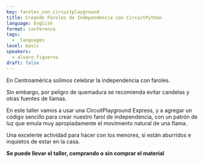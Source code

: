 ```yaml
---
key: faroles_con_circuitplayground
title: Creando Faroles de Independencia con CircuitPython
language: English
format: conference
tags:
  - _languages
level: basic
speakers:
  - alvaro_figueroa
draft: false
---
```

En Centroamérica solimos celebrar la independencia con faroles.

Sin embargo, por peligro de quemadura se recomienda evitar candelas y otras fuentes de llamas.

En este taller vamos a usar una CircuitPlayground Express, y a agregar un código sencillo para crear nuestro farol de independencia, con un patrón de luz que emula muy apropiadamente el movimiento natural de una flama.

Una excelente actividad para hacer con los menores, si están aburridos e inquietos de estar en la casa.

**Se puede llevar el taller, comprando o sin comprar el material**

